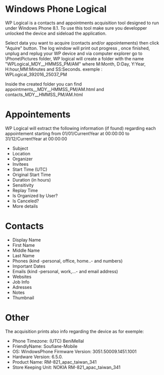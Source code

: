 # Windows Phone Logical
WP Logical is a contacts and appointments acquisition tool designed to run under Windows Phone 8.1.
To use this tool make sure you developper unlocked the device and sideload the application.

Select data you want to acquire (contacts and/or appointements) then click "Aquire" button. The log window will print out progress , once finished, unplug and replug your WP device and via computer explorer go to \Phone\Pictures folder, WP logical will create a folder with the name "WPLogical_MDY__HMMSS_PM/AM" where M:Month, D:Day, Y:Year, H:hour,MM:Minutes and SS:Seconds. exemple : WPLogical_392016_25037_PM

Inside the created folder you can find appointments__MDY__HMMSS_PM/AM.html and contacts_MDY__HMMSS_PM/AM.html

# Appointements 

WP Logical will extract the following information (if found) regarding each appointement starting from 01/01/CurrentYear at 00:00:00 to 31/12/CurrentYear at 00:00:00

-   Subject
-   Location
-   Organizer
-   Invitees
-   Start Time (UTC)
-   Original Start Time
-   Duration (in hours)
-   Sensitivity
-   Replay Time
-   Is Organized by User?
-   Is Canceled?
-   More details

# Contacts
-   Display Name
-   First Name
-   Middle Name
-   Last Name	
-   Phones (kind -personal, office, home..- and numbers)
-   Important Dates	
-   Emails (kind -personal, work,...- and email address)
-   Websites
-   Job Info	
-   Adresses
-   Notes
-   Thumbnail
   
# Other

The acquisition prints also info regarding the device as for exemple:

-   Phone Timezone: (UTC) BeniMellal
-   FriendlyName: Soufiane-Mobile
-   OS: WindowsPhone Firmware Version: 3051.50009.1451.1001
-   Hardware Version: 6.5.0.
-   Product Name: RM-821_apac_taiwan_341
-   Store Keeping Unit: NOKIA RM-821_apac_taiwan_341
